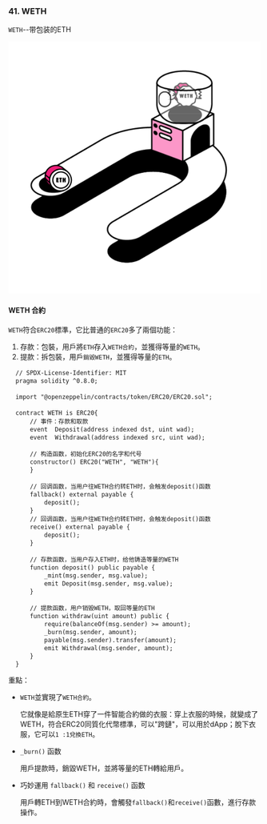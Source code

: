 ### 41. WETH

`WETH`--带包装的ETH

![alt text](images/1.png)

#### WETH 合約
  `WETH`符合`ERC20`標準，它比普通的`ERC20`多了兩個功能：

  1. 存款：包裝，用戶將`ETH`存入`WETH合約`，並獲得等量的`WETH`。
  2. 提款：拆包裝，用戶`銷毀WETH`，並獲得等量的`ETH`。

  ```solidity
    // SPDX-License-Identifier: MIT
    pragma solidity ^0.8.0;

    import "@openzeppelin/contracts/token/ERC20/ERC20.sol";

    contract WETH is ERC20{
        // 事件：存款和取款
        event  Deposit(address indexed dst, uint wad);
        event  Withdrawal(address indexed src, uint wad);

        // 构造函数，初始化ERC20的名字和代号
        constructor() ERC20("WETH", "WETH"){
        }

        // 回调函数，当用户往WETH合约转ETH时，会触发deposit()函数
        fallback() external payable {
            deposit();
        }
        // 回调函数，当用户往WETH合约转ETH时，会触发deposit()函数
        receive() external payable {
            deposit();
        }

        // 存款函数，当用户存入ETH时，给他铸造等量的WETH
        function deposit() public payable {
            _mint(msg.sender, msg.value);
            emit Deposit(msg.sender, msg.value);
        }

        // 提款函数，用户销毁WETH，取回等量的ETH
        function withdraw(uint amount) public {
            require(balanceOf(msg.sender) >= amount);
            _burn(msg.sender, amount);
            payable(msg.sender).transfer(amount);
            emit Withdrawal(msg.sender, amount);
        }
    }
  ```

重點：

- `WETH`並實現了`WETH合約`。

    它就像是給原生ETH穿了一件智能合約做的衣服：穿上衣服的時候，就變成了WETH，符合ERC20同質化代幣標準，可以"跨鏈"，可以用於dApp；脫下衣服，它可以`1 :1兌換ETH`。

- `_burn()` 函数

    用戶提款時，銷毀WETH，並將等量的ETH轉給用戶。

-  巧妙運用 `fallback()` 和 `receive()` 函数

    用戶轉ETH到WETH合約時，會觸發`fallback()`和`receive()`函數，進行存款操作。
